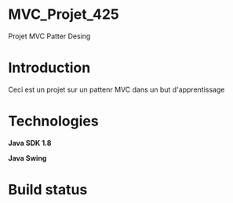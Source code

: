 # MVC_Projet_425
Projet MVC Patter Desing

# Introduction
Ceci est un projet sur un pattenr MVC dans un but d'apprentissage

# Technologies
**Java SDK 1.8**

**Java Swing**


# Build status


